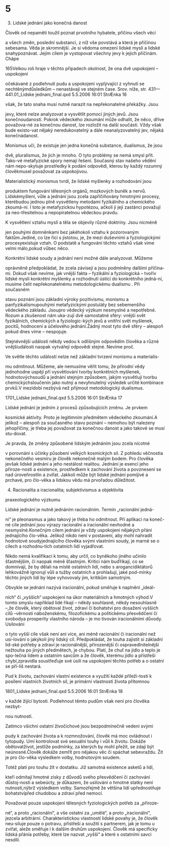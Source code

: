 # 5

3. Lidské jednání jako konečná danost

Člověk od nepaměti toužil poznat prvotního hybatele, příčinu všech věcí

a všech změn, poslední substanci, z níž vše povstává a která je příčinou sebesama. Věda je skromnější. Je si vědoma omezení lidské mysli a lidské snahypoznávat. Jejím cílem je vystopovat všechny jevy k jejich příčinám. Chápe

165Velkou roli hraje v těchto případech okolnost, že ona dvě uspokojení – uspokojení

očekávané z podlehnutí pudu a uspokojení vyplývající z vyhnutí se nechtěnýmdůsledkům – nenastávají ve stejném čase. Srov. níže, str. 431—441.01_Lidske jednani_final.qxd 5.5.2006 16:01 StrÆnka 16

však, že tato snaha musí nutně narazit na nepřekonatelné překážky. Jsou

jevy, které nelze analyzovat a vysvětlit pomocí jiných jevů. Jsou konečnoudaností. Pokrok vědeckého zkoumání může odhalit, že něco, dříve považova-né za konečnou danost, lze rozložit na další součásti. Vždy však bude existo-vat nějaký neredukovatelný a dále neanalyzovatelný jev, nějaká konečnádanost.

Monismus učí, že existuje jen jedna konečná substance, dualismus, že jsou

dvě, pluralismus, že jich je mnoho. O tyto problémy se nemá smysl přít. Tako-vé metafyzické spory nemají řešení. Současný stav našeho vědění nám nepo-skytuje prostředky k podání odpovědi, kterou by každý rozumný člověkmusel považovat za uspokojivou.

Materialistický monismus tvrdí, že lidské myšlenky a rozhodování jsou

produktem fungování tělesných orgánů, mozkových buněk a nervů. Lidskémyšlení, vůle a jednání jsou zcela zapříčiňovány hmotnými procesy, kterébudou jednou plně vysvětleny metodami fyzikálního a chemického zkoumá-ní. I toto je metafyzickou hypotézou, ačkoli ji její zastánci považují za neo-třesitelnou a nepopiratelnou vědeckou pravdu.

K vysvětlení vztahu mysli a těla se objevily různé doktríny. Jsou nicméně

jen pouhými domněnkami bez jakéhokoli vztahu k pozorovaným faktům.Jediné, co lze říci s jistotou, je, že mezi duševními a fyziologickými procesyexistuje vztah. O podstatě a fungování těchto vztahů však víme velmi málo,pokud vůbec něco.

Konkrétní lidské soudy a jednání není možné dále analyzovat. Můžeme

oprávněně předpokládat, že zcela závisejí a jsou podmíněny dalšími příčina-mi. Dokud však nevíme, jak vnější fakta – fyzikální a fyziologická – tvořív lidské mysli konkrétní myšlenky a rozhodnutí ústící do konkrétního jedná-ní, musíme čelit nepřekonatelnému metodologickému dualismu . Při současném

stavu poznání jsou základní výroky pozitivismu, monismu a panfyzikalismupouhými metafyzickými postuláty bez sebemenšího vědeckého základu. Jsoupro vědecký výzkum nesmyslné a nepotřebné. Rozum a zkušenost nám uka-zují dvě samostatné sféry: vnější svět fyzikálních, chemických a fyziologic-kých jevů a vnitřní svět myšlenek, pocitů, hodnocení a účelového jednání.Žádný most tyto dvě sféry – alespoň pokud dnes víme – nespojuje.

Stejnévnější události někdy vedou k odlišným odpovědím člověka a různé vnějšíudálosti naopak vytvářejí odpovědi stejné. Nevíme proč.

Ve světle těchto událostí nelze než základní tvrzení monismu a materialis-

mu odmítnout. Můžeme, ale nemusíme věřit tomu, že přírodní vědy jednohodne uspějí při vysvětlování tvorby konkrétních myšlenek, hodnotovýchsoudů a jednání stejným způsobem, jakým vysvětlují tvorbu chemickýchsloučenin jako nutný a nevyhnutelný výsledek určité kombinace prvků.V mezidobí nezbývá než přijmout metodologický dualismus.

1701_Lidske jednani_final.qxd 5.5.2006 16:01 StrÆnka 17

Lidské jednání je jedním z procesů způsobujících změnu. Je prvkem

kosmické aktivity. Proto je legitimním předmětem vědeckého zkoumání.A jelikož – alespoň za současného stavu poznání – nemohou být nalezeny jehopříčiny, je třeba jej považovat za konečnou danost a jako takové se musí stu-dovat.

Je pravda, že změny způsobené lidským jednáním jsou zcela nicotné

v porovnání s účinky působení velkých kosmických sil. Z pohledu věčnostia nekonečného vesmíru je člověk nekonečně malým bodem. Pro člověka jevšak lidské jednání a jeho nestálost realitou. Jednání je esencí jeho přiroze-nosti a existence, prostředkem k zachování života a povznesení se nad úroveňrostlin a zvířat. Jakkoli může být lidské jednání pomíjivé a prchavé, pro člo-věka a lidskou vědu má prvořadou důležitost.

4. Racionalita a iracionalita; subjektivismus a objektivita

praxeologického výzkumu

Lidské jednání je nutně jednáním racionálním. Termín „racionální jedná-

ní“ je pleonasmus a jako takový je třeba ho odmítnout. Při aplikaci na koneč-né cíle jednání jsou výrazy racionální a iracionální nevhodné a nesmyslné.Konečným cílem jednání je vždy uspokojení nějakých přání jednajícího člo-věka. Jelikož nikdo není v postavení, aby mohl nahradit hodnotové soudyjednajícího člověka svými vlastními soudy, je marné se o cílech a rozhodnu-tích ostatních lidí vyjadřovat.

Nikdo nemá kvalifikaci k tomu, aby určil, co byněkoho jiného učinilo šťastnějším, či naopak méně šťastným. Kritici nám buďříkají, co se domnívají, že by dělali na místě ostatních lidí, nebo s arogancídiktátorů lehkovážně ignorují vůli a tužby ostatních a prohlašují, jaké pod-mínky těchto jiných lidí by lépe vyhovovaly jim, kritikům samotným.

Obvykle se jednání nazývá iracionální, pokud směřuje k naplnění „ideál-

ních“ či „vyšších“ uspokojení na úkor materiálních a hmotných výhod.V tomto smyslu například lidé říkají – někdy souhlasně, někdy nesouhlasně –,že člověk, který obětoval život, zdraví či bohatství pro dosažení vyšších cílů –věrnosti náboženskému, filozofickému a politickému přesvědčení či svobodya prosperity vlastního národa – je mo tivován iracionálními důvody. Usilování

o tyto vyšší cíle však není ani více, ani méně racionální či iracionální než usi-lování o jakýkoli jiný lidský cíl. Předpokládat, že touha zajistit si základní lid-ské potřeby a zdraví je racionálnější, přirozenější či ospravedlnitelnější nežtouha po jiných předmětech, je chybou. Platí, že chuť na jídlo a teplo je spo-lečná lidem a ostatním savcům a že člověk, kterému jídlo a přístřeší chybí,zpravidla soustřeďuje své úsilí na uspokojení těchto potřeb a o ostatní se pří-liš nestará.

Pud k životu, zachování vlastní existence a využití každé příleži-tosti k posílení vlastních životních sil, je primární vlastností života přítomnou

1801_Lidske jednani_final.qxd 5.5.2006 16:01 StrÆnka 18

v každé žijící bytosti. Podlehnout těmto pudům však není pro člověka nezbyt-

nou nutností.

Zatímco všichni ostatní živočichové jsou bezpodmínečně vedeni svými

pudy k zachování života a k rozmnožování, člověk má moc ovládnout i tytopudy. Umí kontrolovat své sexuální touhy i vůli k životu. Dokáže obětovatživot, jestliže podmínky, za kterých by mohl přežít, se zdají být neúnosné.Člověk dokáže zemřít pro nějakou věc či spáchat sebevraždu. Žít je pro člo-věka výsledkem volby, hodnotovým soudem.

Totéž platí pro touhu žít v dostatku. Již samotná existence asketů a lidí,

kteří odmítají hmotné zisky z důvodů svého přesvědčení či zachování důstoj-nosti a sebeúcty, je důkazem, že usilování o hmotné statky není nutností,nýbrž výsledkem volby. Samozřejmě že většina lidí upřednostňuje bohatstvípřed chudobou a zdraví před nemocí.

Považovat pouze uspokojení tělesných fyziologických potřeb za „přiroze-

né“, a proto „racionální“, a vše ostatní za „umělé“, a proto „iracionální“, jezcela arbitrární. Charakteristickou vlastností lidské povahy je, že člověk neu-siluje pouze o potravu, přístřeší a soužití s partnerem, jak je tomu u zvířat, aleže směřuje i k dalším druhům uspokojení. Člověk má specificky lidská přánía potřeby, které lze nazvat „vyšší“ a které s ostatními savci nesdílí.

